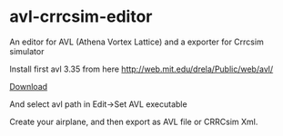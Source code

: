 avl-crrcsim-editor
==================

An editor for AVL (Athena Vortex Lattice) and a exporter for Crrcsim simulator

Install first avl 3.35 from here http://web.mit.edu/drela/Public/web/avl/

[Download](https://github.com/TLmaK0/avl-crrcsim-editor/releases/download/0.1.2/avl-crrcsim-editor.zip)

And select avl path in Edit->Set AVL executable

Create your airplane, and then export as AVL file or CRRCsim Xml.
